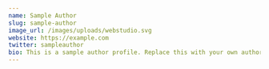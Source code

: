 ```yaml
---
name: Sample Author
slug: sample-author
image_url: /images/uploads/webstudio.svg
website: https://example.com
twitter: sampleauthor
bio: This is a sample author profile. Replace this with your own author information or create new authors through the Decap CMS admin interface.
---
```

